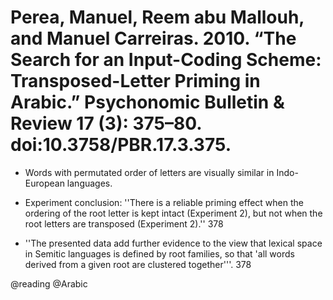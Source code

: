 # Perea, Manuel, Reem abu Mallouh, and Manuel Carreiras. 2010. “The Search for an Input-Coding Scheme: Transposed-Letter Priming in Arabic.” Psychonomic Bulletin & Review 17 (3): 375–80. doi:10.3758/PBR.17.3.375.

- Words with permutated order of letters are visually similar in Indo-European languages.

- Experiment conclusion: ''There is a reliable priming effect when the ordering of the root letter is kept intact (Experiment 2), but not when the root letters are transposed (Experiment 2).'' 378

- ''The presented data add further evidence to the view that lexical space in Semitic languages is defined by root families, so that 'all words derived from a given root are clustered together'''. 378

@reading
@Arabic
